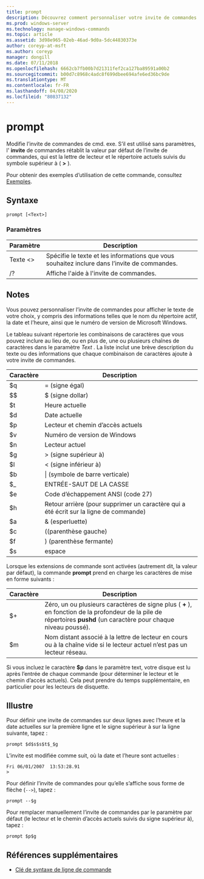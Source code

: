 ```yaml
---
title: prompt
description: Découvrez comment personnaliser votre invite de commandes.
ms.prod: windows-server
ms.technology: manage-windows-commands
ms.topic: article
ms.assetid: 3d98e965-02eb-46ad-9d0a-5dc44830373e
author: coreyp-at-msft
ms.author: coreyp
manager: dongill
ms.date: 07/11/2018
ms.openlocfilehash: 6662cb7fb00b7d21311fef2ca127ba89591a00b2
ms.sourcegitcommit: b00d7c8968c4adc8f699dbee694afe6ed36bc9de
ms.translationtype: MT
ms.contentlocale: fr-FR
ms.lasthandoff: 04/08/2020
ms.locfileid: "80837132"
---
```

# <a name="prompt"></a>prompt



Modifie l’invite de commandes de cmd. exe. S’il est utilisé sans paramètres, l' **invite** de commandes rétablit la valeur par défaut de l’invite de commandes, qui est la lettre de lecteur et le répertoire actuels suivis du symbole supérieur à ( **>** ).

Pour obtenir des exemples d’utilisation de cette commande, consultez [Exemples](#BKMK_examples).

## <a name="syntax"></a>Syntaxe

```
prompt [<Text>]
```

### <a name="parameters"></a>Paramètres

|Paramètre|Description|
|---------|-----------|
|Texte \<>|Spécifie le texte et les informations que vous souhaitez inclure dans l’invite de commandes.|
|/?|Affiche l'aide à l'invite de commandes.|

## <a name="remarks"></a>Notes

Vous pouvez personnaliser l’invite de commandes pour afficher le texte de votre choix, y compris des informations telles que le nom du répertoire actif, la date et l’heure, ainsi que le numéro de version de Microsoft Windows.

Le tableau suivant répertorie les combinaisons de caractères que vous pouvez inclure au lieu de, ou en plus de, une ou plusieurs chaînes de caractères dans le paramètre *Text* . La liste inclut une brève description du texte ou des informations que chaque combinaison de caractères ajoute à votre invite de commandes.  

| Caractère |                                 Description                                 |
|-----------|-----------------------------------------------------------------------------|
|    $q     |                               = (signe égal)                                |
|    $$     |                               $ (signe dollar)                               |
|    $t     |                                Heure actuelle                                 |
|    $d     |                                Date actuelle                                 |
|    $p     |                           Lecteur et chemin d’accès actuels                            |
|    $v     |                           Numéro de version de Windows                            |
|    $n     |                                Lecteur actuel                                |
|    $g     |                            > (signe supérieur à)                            |
|    $l     |                             < (signe inférieur à)                              |
|    $b     |                              \| (symbole de barre verticale)                               |
|    $_     |                               ENTRÉE-SAUT DE LA CASSE                                |
|    $e     |                         Code d’échappement ANSI (code 27)                          |
|    $h     | Retour arrière (pour supprimer un caractère qui a été écrit sur la ligne de commande) |
|    $a     |                                & (esperluette)                                |
|    $c     |                            ((parenthèse gauche)                             |
|    $f     |                            ) (parenthèse fermante)                            |
|    $s     |                                    espace                                    |

Lorsque les extensions de commande sont activées (autrement dit, la valeur par défaut), la commande **prompt** prend en charge les caractères de mise en forme suivants :  

|Caractère|Description|
|---------|-----------|
|$+|Zéro, un ou plusieurs caractères de signe plus ( **+** ), en fonction de la profondeur de la pile de répertoires **pushd** (un caractère pour chaque niveau poussé).|
|$m|Nom distant associé à la lettre de lecteur en cours ou à la chaîne vide si le lecteur actuel n’est pas un lecteur réseau.|

Si vous incluez le caractère **$p** dans le paramètre text, votre disque est lu après l’entrée de chaque commande (pour déterminer le lecteur et le chemin d’accès actuels). Cela peut prendre du temps supplémentaire, en particulier pour les lecteurs de disquette.

## <a name="examples"></a><a name="BKMK_examples"></a>Illustre

Pour définir une invite de commandes sur deux lignes avec l’heure et la date actuelles sur la première ligne et le signe supérieur à sur la ligne suivante, tapez :
```
prompt $d$s$s$t$_$g 
```
L’invite est modifiée comme suit, où la date et l’heure sont actuelles :
```
Fri 06/01/2007  13:53:28.91
>
```
Pour définir l’invite de commandes pour qu’elle s’affiche sous forme de flèche (`-->`), tapez :
```
prompt --$g
```
Pour remplacer manuellement l’invite de commandes par le paramètre par défaut (le lecteur et le chemin d’accès actuels suivis du signe supérieur à), tapez :
```
prompt $p$g
```

## <a name="additional-references"></a>Références supplémentaires

- [Clé de syntaxe de ligne de commande](command-line-syntax-key.md)

